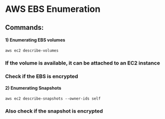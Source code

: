 # AWS EBS Enumeration

## Commands:

#### 1) Enumerating EBS volumes

    aws ec2 describe-volumes 

### If the volume is available, it can be attached to an EC2 instance

### Check if the EBS is encrypted

#### 2) Enumerating Snapshots

    aws ec2 describe-snapshots --owner-ids self 

### Also check if the snapshot is encrypted
